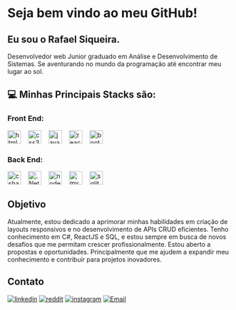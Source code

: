 # Seja bem vindo ao meu GitHub! 
## Eu sou o Rafael Siqueira.
Desenvolvedor web Junior graduado em Análise e Desenvolvimento de Sistemas. Se aventurando no mundo da programação até encontrar meu lugar ao sol.
## 💻 Minhas Principais Stacks são:
### Front End: 
<div align="left">
  <img src="https://cdn.jsdelivr.net/gh/devicons/devicon/icons/html5/html5-original.svg" height="30" alt="html5 logo" style="display:inline-block; margin-right:12px;" />
  <img src="https://cdn.jsdelivr.net/gh/devicons/devicon/icons/css3/css3-original.svg" height="30" alt="css3 logo" style="display:inline-block; margin-right:12px;" />
  <img src="https://cdn.jsdelivr.net/gh/devicons/devicon/icons/javascript/javascript-original.svg" height="30" alt="javascript logo" style="display:inline-block; margin-right:12px;" />
  <img src="https://cdn.jsdelivr.net/gh/devicons/devicon/icons/react/react-original.svg" height="30" alt="react logo" style="display:inline-block; margin-right:12px;" />
  <img src="https://cdn.jsdelivr.net/gh/devicons/devicon/icons/bootstrap/bootstrap-original.svg" height="30" alt="bootstrap logo" style="display:inline-block; margin-right:12px;" />
</div> 

### Back End:
<div align="left"> 
  <img src="https://cdn.jsdelivr.net/gh/devicons/devicon/icons/csharp/csharp-original.svg" height="30" alt="csharp logo" style="display:inline-block; margin-right:12px;" />
  <img src="https://learn.microsoft.com/pt-br/media/logos/logo_net.svg" height="30" alt=".Net logo" style="display:inline-block; margin-right:12px;" />
  <img src="https://cdn.jsdelivr.net/gh/devicons/devicon/icons/nodejs/nodejs-original.svg" height="30" alt="nodejs logo" style="display:inline-block; margin-right:12px;" />
  <img src="https://cdn.jsdelivr.net/gh/devicons/devicon/icons/mysql/mysql-original.svg" height="30" alt="mysql logo" style="display:inline-block; margin-right:12px;" />
  <img src="https://cdn.jsdelivr.net/gh/devicons/devicon/icons/sqlite/sqlite-original.svg" height="30" alt="sqlite logo" style="display:inline-block; margin-right:12px;" />
</div>

## Objetivo

Atualmente, estou dedicado a aprimorar minhas habilidades em criação de layouts responsivos e no desenvolvimento de APIs CRUD eficientes. Tenho conhecimento em C#, ReactJS e SQL, e estou sempre em busca de novos desafios que me permitam crescer profissionalmente.
Estou aberto a propostas e oportunidades. Principalmente que me ajudem a expandir meu conhecimento e contribuir para projetos inovadores.

## Contato

[![linkedin](https://img.shields.io/badge/LinkedIn-0077B5?style=for-the-badge&logo=linkedin&logoColor=white)](https://www.linkedin.com/in/rafael-siqueira-381884153/) 
[![reddit](https://img.shields.io/badge/Reddit-FF4500?style=for-the-badge&logo=reddit&logoColor=white)](https://www.reddit.com/user/rafukka) 
[![instagram](https://img.shields.io/badge/Instagram-E4405F?style=for-the-badge&logo=instagram&logoColor=white)](https://www.instagram.com/siqueiraa98/)
[![Email](https://img.shields.io/badge/Email-red?style=for-the-badge&logo=gmail)](mailto:rafaelsiqueira.98bm@gmail.com)
